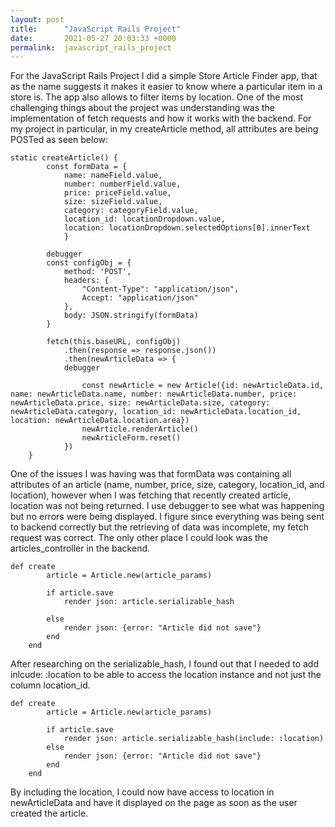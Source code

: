 ```yaml
---
layout: post
title:      "JavaScript Rails Project"
date:       2021-05-27 20:03:33 +0000
permalink:  javascript_rails_project
---
```


For the JavaScript Rails Project I did a simple Store Article Finder app, that as the name suggests it makes it easier to know where a particular item in a store is. The app also allows to filter items by location. One of the most challenging things about the project was understanding was the implementation of fetch requests and how it works with the backend. For my project in particular, in my createArticle method, all attributes are being POSTed as seen below:

```
static createArticle() {
        const formData = {
            name: nameField.value,
            number: numberField.value,
            price: priceField.value,
            size: sizeField.value,
            category: categoryField.value,
            location_id: locationDropdown.value,
            location: locationDropdown.selectedOptions[0].innerText
            }
            
        debugger
        const configObj = {
            method: 'POST', 
            headers: { 
                "Content-Type": "application/json", 
                Accept: "application/json"
            },
            body: JSON.stringify(formData) 
        }
    
        fetch(this.baseURL, configObj)
            .then(response => response.json())
            .then(newArticleData => {
            debugger    
                
                const newArticle = new Article({id: newArticleData.id, name: newArticleData.name, number: newArticleData.number, price: newArticleData.price, size: newArticleData.size, category: newArticleData.category, location_id: newArticleData.location_id, location: newArticleData.location.area})
                newArticle.renderArticle()
                newArticleForm.reset()
            })
    }
```

One of the issues I was having was that formData was containing all attributes of an article (name, number, price, size, category, location_id, and location), however when I was fetching that recently created article, location was not being returned. I use debugger to see what was happening but no errors were being displayed. I figure since everything was being sent to backend correctly but the retrieving of data was incomplete, my fetch request was correct. The only other place I could look was the articles_controller in the backend. 

```
def create
        article = Article.new(article_params)
        
        if article.save
            render json: article.serializable_hash
						
        else
            render json: {error: "Article did not save"}
        end
    end
```

After researching on the serializable_hash, I found out that I needed to add inlcude: :location to be able to access the location instance and not just the column location_id.

```
def create
        article = Article.new(article_params)
        
        if article.save
            render json: article.serializable_hash(include: :location)
        else
            render json: {error: "Article did not save"}
        end
    end
```

By including the location, I could now have access to location in newArticleData and have it displayed on the page as soon as the user created the article.

